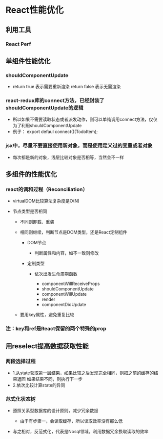 # React性能优化

## 利用工具

### React Perf

## 单组件性能优化

### shouldComponentUpdate

- return true 表示需要重新渲染
return false 表示无需渲染

### react-redux库的connect方法，已经封装了shouldComponentUpdate的逻辑

- 所以如果不需要读取状态或者派发动作，则可以单纯调用connect方法，仅仅为了利用shouldComponentUpdate
- 例子：
export defaul connect()(TodoItem);

### jsx中，尽量不要直接使用新对象，而是使用定义过的变量或者对象

- 每次都是新的对象，浅层比较对象是否相等，当然会不一样

## 多组件的性能优化

### react的调和过程（Reconciliation）

- virtualDOM比较算法复杂度是O(N)
- 节点类型是否相同

	- 不同则卸载、重装
	- 相同则继续，判断节点是DOM类型，还是React定制组件

		- DOM节点

			- 判断属性和内容，如不一致则修改

		- 定制类型

			- 依次出发生命周期函数

				- componentWillReceiveProps
				- shouldComponentUpdate
				- componentWillUpdate
				- render
				- componentDidUpdate

	- 要用key属性，避免重复比较

### 注：key和ref是React保留的两个特殊的prop

## 用reselect提高数据获取性能

### 两段选择过程

- 1.从state获取第一层结果，如果比较之后发现完全相同，则把之前的缓存的结果返回
如果结果不同，则执行下一步
- 2.依次比较计算state的异同

### 范式化状态树

- 遵照关系型数据库的设计原则，减少冗余数据

	- 由于有步骤一，会读取缓存，所以读取效率没有那么低

- 与之相对，反范式化，代表是Nosql领域。利用数据冗余换取读取的效率

